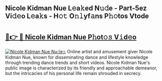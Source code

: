 ## Nicole Kidman Nue L𝚎a𝚔ed N𝚞𝚍e - Part-5ez Vi𝚍𝚎o L𝚎a𝚔s - H𝚘𝚝 O𝚗𝚕yf𝚊ns P𝚑𝚘tos Vtode

# <h2><a href="http://kfcgbol.oniu.top/?m=Nicole+Kidman+Nue">🔗👉 🔴 Nicole Kidman Nue P𝚑ot𝚘𝚜 V𝚒d𝚎o</a></h2>

[![Nicole Kidman Nue Nu𝚍e𝚜](https://i.imgur.com/0qMVB7G.gif)](http://kfcgbol.oniu.top/?m=Nicole+Kidman+Nue)
Online artist and amusement giver Nicole Kidman Nue, known for disseminating dance and lifestyle knowledge through trending dance trends and short videos. Nicole Kidman Nue's public image is characterized by its friendly and approachable demeanor, but the intricacies of his personal life remain shrouded in secrecy.  
